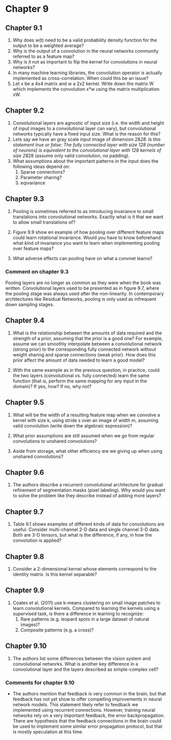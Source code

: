# Chapter 9
## Chapter 9.1
1. Why does w(t) need to be a valid probability density function for the output to be a weighted average?
2. Why is the output of a convolution in the neural networks community referred to as a feature map?
3. Why is it not as important to flip the kernel for convolutions in neural networks?
4. In many machine learning libraries, the convolution operator is actually implemented as cross-correlation. When could this be an issue?
5. Let x be a 4x4 matrix and w a 2x2 kernel. Write down the matrix W which implements the convolution x*w using the matrix multiplication xW. 

## Chapter 9.2
1. Convolutional layers are agnostic of input size (i.e. the width and height of input images to a convolutional layer can vary), but convolutional networks typically have a fixed input size. What is the reason for this?
2. Lets say we have an gray scale input image of dimension 28*28. Is this statement true or false: The fully connected layer with size 128 (number of neurons) is equivalent to the convolutional layer with 128 kernels of size 28*28 (assume only valid convolution, no padding).
3. What assumptions about the important patterns in the input does the following ideas depend on:
    1. Sparse connections?
    2. Parameter sharing?
    3. eqivariance

## Chapter 9.3
1. Pooling is sometimes referred to as introducing invariance to small translations into convolutional networks. Exactly what is it that we want to allow small translations of?

2. Figure 9.9 show en example of how pooling over different feature maps could learn rotational invariance. Would you have to know beforehand what kind of invariance you want to learn when implementing pooling over feature maps?

3. What adverse effects can pooling have on what a convnet learns?

### Comment on chapter 9.3
Pooling layers are no longer as common as they were when the book was written. Convolutional layers used to be presented as in figure 9.7, where the pooling stage was always used after the non-linearity. In contemporary  architectures like Residual Networks, pooling is only used as infrequent down sampling stages.

## Chapter 9.4
1. What is the relationship between the amounts of data required and the strength of a prior, assuming that the prior is a good one? For example, assume we can smoothly interpolate between a convolutional network (strong prior) to the corresponding fully connected network without weight sharing and sparse connections (weak prior). How does this prior affect the amount of data needed to learn a good model?

2.  With the same example as in the previous question, in practice, could the two layers (convolutional vs. fully connected) learn the same function (that is, perform the same mapping for any input in the domain)? If yes, how? If no, why not?

## Chapter 9.5
1. What will be the width of a resulting feature map when we convolve a kernel with size k, using stride s over an image of width m, assuming valid convolution (write down the algebraic expression)?

2. What prior assumptions are still assumed when we go from regular convolutions to unshared convolutions?

3. Aside from storage, what other efficiency are we giving up when using unshared convolutions?

## Chapter 9.6
1. The authors describe a recurrent convolutional architecture for gradual refinement of segmentation masks (pixel labeling). Why would you want to solve the problem like they describe instead of adding more layers?

## Chapter 9.7
1. Table 9.1 shows examples of different kinds of data for convolutions are useful. Consider multi-channel 2-D data and single channel 3-D data. Both are 3-D tensors, but what is the difference, if any, in how the convolution is applied?

## Chapter 9.8
1. Consider a 2-dimensional kernel whose elements correspond to the identity matrix. Is this kernel separable?

## Chapter 9.9
1. Coates et al. (2011) use k-means clustering on small image patches to learn convolutional kernels. Compared to learning the kernels using a supervised task, is there a difference in learning to recognize:
    1. Rare patterns (e.g. leopard spots in a large dataset of natural images)?
    2. Composite patterns (e.g. a cross)?


## Chapter 9.10
1. The authors list some differences between the vision system and convolutional networks. What is another key difference in a convolutional layer and the layers described as simple-complex cell?

### Comments for chapter 9.10
- The authors mention that feedback is very common in the brain, but that feedback has not yet show to offer compelling improvements in neural network models. This statement likely refer to feedback we implemented using recurrent connections. However, training neural networks rely on a very important feedback, the error backpropagation. There are hypothesis that the feedback connections in the brain could be used to implement some similar error propagation protocol, but that is mostly speculation at this time.

